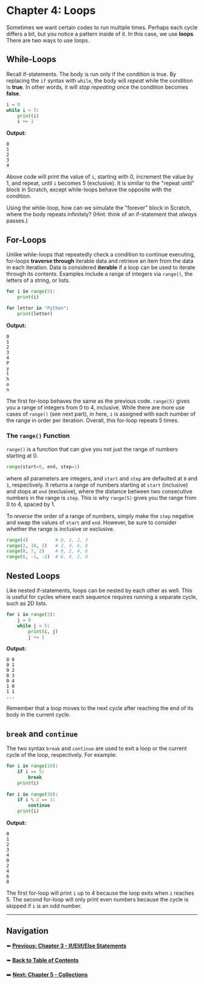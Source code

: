 # Chapter 4: Loops

Sometimes we want certain codes to run multiple times. Perhaps each cycle differs a bit, but you notice a pattern inside of it. In this case, we use **loops**. There are two ways to use loops.

## While-Loops

Recall if-statements. The body is run only if the condition is true. By replacing the `if` syntax with `while`, the body will *repeat* while the condition is **true**. In other words, it will *stop repeating* once the condition becomes **false**.

```python
i = 0
while i < 5:
    print(i)
    i += 1
```

**Output:**
```
0
1
2
3
4
```

Above code will print the value of `i`, starting with 0, increment the value by 1, and repeat, until `i` becomes 5 (exclusive). It is similar to the "repeat until" block in Scratch, except while-loops behave the opposite with the condition.

Using the while-loop, how can we simulate the "forever" block in Scratch, where the body repeats infinitely? (Hint: think of an if-statement that *always* passes.)

## For-Loops

Unlike while-loops that repeatedly check a condition to continue executing, for-loops **traverse through** iterable data and retrieve an item from the data in each iteration. Data is considered **iterable** if a loop can be used to iterate through its contents. Examples include a range of integers via `range()`, the letters of a string, or lists.

```python
for i in range(5):
    print(i)

for letter in "Python":
    print(letter)
```

**Output:**
```
0
1
2
3
4
P
y
t
h
o
n
```

The first for-loop behaves the same as the previous code. `range(5)` gives you a range of integers from 0 to 4, inclusive. While there are more use cases of `range()` (see next part), in here, `i` is assigned with each number of the range in order per iteration. Overall, this for-loop repeats 5 times.

### The `range()` Function

`range()` is a function that can give you not just the range of numbers starting at 0.

```python
range(start=0, end, step=1)
```

where all parameters are integers, and `start` and `step` are defaulted at `0` and `1`, respectively. It returns a range of numbers starting at `start` (inclusive) and stops at `end` (exclusive), where the distance between two consecutive numbers in the range is `step`. This is why `range(5)` gives you the range from 0 to 4, spaced by 1.

To *reverse* the order of a range of numbers, simply make the `step` negative and swap the values of `start` and `end`. However, be sure to consider whether the range is inclusive or exclusive.

```python
range(4)          # 0, 1, 2, 3
range(2, 10, 2)   # 2, 4, 6, 8
range(0, 7, 2)    # 0, 2, 4, 6
range(6, -1, -2)  # 6, 4, 2, 0
```

## Nested Loops

Like nested if-statements, loops can be nested by each other as well. This is useful for cycles where each sequence requires running a separate cycle, such as 2D lists.

```python
for i in range(3):
    j = 0
    while j < 5:
        print(i, j)
        j += 1
```

**Output:**
```
0 0
0 1
0 2
0 3
0 4
1 0
1 1
...
```

Remember that a loop moves to the next cycle after reaching the end of its body in the current cycle.

## `break` and `continue`

The two syntax `break` and `continue` are used to exit a loop or the current cycle of the loop, respectively. For example:

```python
for i in range(10):
    if i == 5:
        break
    print(i)
        
for i in range(10):
    if i % 2 == 1:
        continue
    print(i)
```

**Output:**
```
0
1
2
3
4
0
2
4
6
8
```

The first for-loop will print `i` up to 4 because the loop exits when `i` reaches 5. The second for-loop will only print even numbers because the cycle is skipped if `i` is an odd number.

---

## Navigation

⬅️ **[Previous: Chapter 3 - If/Elif/Else Statements](chapter-03.md)**

⬅️ **[Back to Table of Contents](table-of-contents.md)**

➡️ **[Next: Chapter 5 - Collections](chapter-05.md)**